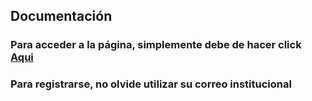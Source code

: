 ## Documentación

### Para acceder a la página, simplemente debe de hacer click [Aqui](https://franriverarobles98.wixsite.com/my-site-1)

### Para registrarse, no olvide utilizar su correo institucional
